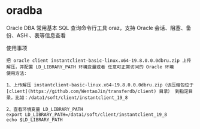 # oradba
Oracle DBA 常用基本 SQL 查询命令行工具 oraz，支持 Oracle 会话、阻塞、备份、ASH 、表等信息查看

使用事项

```
把 oracle client instantclient-basic-linux.x64-19.8.0.0.0dbru.zip 上传解压，并配置 LD_LIBRARY_PATH 环境变量或者 任意可正常访问的 Oracle 环境
使用方法:

1、上传解压 instantclient-basic-linux.x64-19.8.0.0.0dbru.zip（该压缩包位于 [client](https://github.com/WentaoJin/transferdb/client) 目录） 到指定目录，比如：/data1/soft/client/instantclient_19_8

2、查看环境变量 LD_LIBRARY_PATH
export LD_LIBRARY_PATH=/data1/soft/client/instantclient_19_8
echo $LD_LIBRARY_PATH
```

